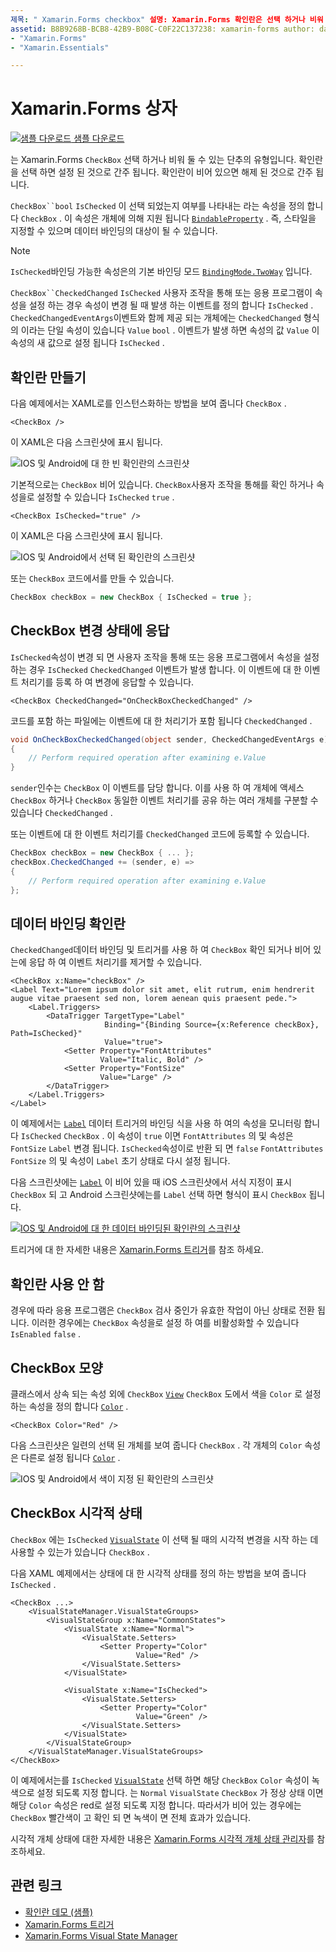 ```yaml
---
제목: " Xamarin.Forms checkbox" 설명: Xamarin.Forms 확인란은 선택 하거나 비워 둘 수 있는 단추의 유형입니다. 확인란을 선택 하면 설정 된 것으로 간주 됩니다. 확인란이 비어 있으면 해제 된 것으로 간주 됩니다.
assetid: B8B9268B-BCB8-42B9-B08C-C0F22C137238: xamarin-forms author: davidbritch: dabritch:: 06/11/2019: (loc):
- "Xamarin.Forms"
- "Xamarin.Essentials"

---
```


# <a name="no-locxamarinforms-checkbox"></a>Xamarin.Forms 상자

[![샘플 다운로드](~/media/shared/download.png) 샘플 다운로드](https://docs.microsoft.com/samples/xamarin/xamarin-forms-samples/userinterface-checkboxdemos/)

는 Xamarin.Forms `CheckBox` 선택 하거나 비워 둘 수 있는 단추의 유형입니다. 확인란을 선택 하면 설정 된 것으로 간주 됩니다. 확인란이 비어 있으면 해제 된 것으로 간주 됩니다.

`CheckBox``bool` `IsChecked` 이 선택 되었는지 여부를 나타내는 라는 속성을 정의 합니다 `CheckBox` . 이 속성은 개체에 의해 지원 됩니다 [`BindableProperty`](xref:Xamarin.Forms.BindableProperty) . 즉, 스타일을 지정할 수 있으며 데이터 바인딩의 대상이 될 수 있습니다.

> [!NOTE]
> `IsChecked`바인딩 가능한 속성은의 기본 바인딩 모드 [`BindingMode.TwoWay`](xref:Xamarin.Forms.BindingMode.TwoWay) 입니다.

`CheckBox``CheckedChanged` `IsChecked` 사용자 조작을 통해 또는 응용 프로그램이 속성을 설정 하는 경우 속성이 변경 될 때 발생 하는 이벤트를 정의 합니다 `IsChecked` . `CheckedChangedEventArgs`이벤트와 함께 제공 되는 개체에는 `CheckedChanged` 형식의 이라는 단일 속성이 있습니다 `Value` `bool` . 이벤트가 발생 하면 속성의 값 `Value` 이 속성의 새 값으로 설정 됩니다 `IsChecked` .

## <a name="create-a-checkbox"></a>확인란 만들기

다음 예제에서는 XAML로를 인스턴스화하는 방법을 보여 줍니다 `CheckBox` .

```xaml
<CheckBox />
```

이 XAML은 다음 스크린샷에 표시 됩니다.

![IOS 및 Android에 대 한 빈 확인란의 스크린샷](checkbox-images/checkbox-empty.png "빈 확인란")

기본적으로는 `CheckBox` 비어 있습니다. `CheckBox`사용자 조작을 통해를 확인 하거나 속성을로 설정할 수 있습니다 `IsChecked` `true` .

```xaml
<CheckBox IsChecked="true" />
```

이 XAML은 다음 스크린샷에 표시 됩니다.

![IOS 및 Android에서 선택 된 확인란의 스크린샷](checkbox-images/checkbox-checked.png "선택 됨 확인란")

또는 `CheckBox` 코드에서를 만들 수 있습니다.

```csharp
CheckBox checkBox = new CheckBox { IsChecked = true };
```

## <a name="respond-to-a-checkbox-changing-state"></a>CheckBox 변경 상태에 응답

`IsChecked`속성이 변경 되 면 사용자 조작을 통해 또는 응용 프로그램에서 속성을 설정 하는 경우 `IsChecked` `CheckedChanged` 이벤트가 발생 합니다. 이 이벤트에 대 한 이벤트 처리기를 등록 하 여 변경에 응답할 수 있습니다.

```xaml
<CheckBox CheckedChanged="OnCheckBoxCheckedChanged" />
```

코드를 포함 하는 파일에는 이벤트에 대 한 처리기가 포함 됩니다 `CheckedChanged` .

```csharp
void OnCheckBoxCheckedChanged(object sender, CheckedChangedEventArgs e)
{
    // Perform required operation after examining e.Value
}
```

`sender`인수는 `CheckBox` 이 이벤트를 담당 합니다. 이를 사용 하 여 개체에 액세스 `CheckBox` 하거나 `CheckBox` 동일한 이벤트 처리기를 공유 하는 여러 개체를 구분할 수 있습니다 `CheckedChanged` .

또는 이벤트에 대 한 이벤트 처리기를 `CheckedChanged` 코드에 등록할 수 있습니다.

```csharp
CheckBox checkBox = new CheckBox { ... };
checkBox.CheckedChanged += (sender, e) =>
{
    // Perform required operation after examining e.Value
};
```

## <a name="data-bind-a-checkbox"></a>데이터 바인딩 확인란

`CheckedChanged`데이터 바인딩 및 트리거를 사용 하 여 `CheckBox` 확인 되거나 비어 있는에 응답 하 여 이벤트 처리기를 제거할 수 있습니다.

```xaml
<CheckBox x:Name="checkBox" />
<Label Text="Lorem ipsum dolor sit amet, elit rutrum, enim hendrerit augue vitae praesent sed non, lorem aenean quis praesent pede.">
    <Label.Triggers>
        <DataTrigger TargetType="Label"
                     Binding="{Binding Source={x:Reference checkBox}, Path=IsChecked}"
                     Value="true">
            <Setter Property="FontAttributes"
                    Value="Italic, Bold" />
            <Setter Property="FontSize"
                    Value="Large" />
        </DataTrigger>
    </Label.Triggers>
</Label>
```

이 예제에서는 [`Label`](xref:Xamarin.Forms.Label) 데이터 트리거의 바인딩 식을 사용 하 여의 속성을 모니터링 합니다 `IsChecked` `CheckBox` . 이 속성이 `true` 이면 `FontAttributes` 의 및 속성은 `FontSize` `Label` 변경 됩니다. `IsChecked`속성이로 반환 되 면 `false` `FontAttributes` `FontSize` 의 및 속성이 `Label` 초기 상태로 다시 설정 됩니다.

다음 스크린샷에는 [`Label`](xref:Xamarin.Forms.Label) 이 비어 있을 때 iOS 스크린샷에서 서식 지정이 표시 `CheckBox` 되 고 Android 스크린샷에는를 `Label` 선택 하면 형식이 표시 `CheckBox` 됩니다.

[![IOS 및 Android에 대 한 데이터 바인딩된 확인란의 스크린샷](checkbox-images/checkbox-databinding.png "데이터 바인딩 확인란")](checkbox-images/checkbox-databinding-large.png#lightbox "데이터 바인딩 확인란")

트리거에 대 한 자세한 내용은 [ Xamarin.Forms 트리거](~/xamarin-forms/app-fundamentals/triggers.md)를 참조 하세요.

## <a name="disable-a-checkbox"></a>확인란 사용 안 함

경우에 따라 응용 프로그램은 `CheckBox` 검사 중인가 유효한 작업이 아닌 상태로 전환 됩니다. 이러한 경우에는 `CheckBox` 속성을로 설정 하 여를 비활성화할 수 있습니다 `IsEnabled` `false` .

## <a name="checkbox-appearance"></a>CheckBox 모양

클래스에서 상속 되는 속성 외에 `CheckBox` [`View`](xref:Xamarin.Forms.View) `CheckBox` 도에서 색을 `Color` 로 설정 하는 속성을 정의 합니다 [`Color`](xref:Xamarin.Forms.Color) .

```xaml
<CheckBox Color="Red" />
```

다음 스크린샷은 일련의 선택 된 개체를 보여 줍니다 `CheckBox` . 각 개체의 `Color` 속성은 다른로 설정 됩니다 [`Color`](xref:Xamarin.Forms.Color) .

![IOS 및 Android에서 색이 지정 된 확인란의 스크린샷](checkbox-images/checkbox-colors.png "색이 지정 된 확인란")

## <a name="checkbox-visual-states"></a>CheckBox 시각적 상태

`CheckBox` 에는 `IsChecked` [`VisualState`](xref:Xamarin.Forms.VisualState) 이 선택 될 때의 시각적 변경을 시작 하는 데 사용할 수 있는가 있습니다 `CheckBox` .

다음 XAML 예제에서는 상태에 대 한 시각적 상태를 정의 하는 방법을 보여 줍니다 `IsChecked` .

```xaml
<CheckBox ...>
    <VisualStateManager.VisualStateGroups>
        <VisualStateGroup x:Name="CommonStates">
            <VisualState x:Name="Normal">
                <VisualState.Setters>
                    <Setter Property="Color"
                            Value="Red" />
                </VisualState.Setters>
            </VisualState>

            <VisualState x:Name="IsChecked">
                <VisualState.Setters>
                    <Setter Property="Color"
                            Value="Green" />
                </VisualState.Setters>
            </VisualState>
        </VisualStateGroup>
    </VisualStateManager.VisualStateGroups>
</CheckBox>
```

이 예제에서는를 `IsChecked` [`VisualState`](xref:Xamarin.Forms.VisualState) 선택 하면 해당 `CheckBox` `Color` 속성이 녹색으로 설정 되도록 지정 합니다. 는 `Normal` `VisualState` `CheckBox` 가 정상 상태 이면 해당 `Color` 속성은 red로 설정 되도록 지정 합니다. 따라서가 비어 있는 경우에는 `CheckBox` 빨간색이 고 확인 되 면 녹색이 면 전체 효과가 있습니다.

시각적 개체 상태에 대한 자세한 내용은 [Xamarin.Forms 시각적 개체 상태 관리자](~/xamarin-forms/user-interface/visual-state-manager.md)를 참조하세요.

## <a name="related-links"></a>관련 링크

- [확인란 데모 (샘플)](/samples/xamarin/xamarin-forms-samples/userinterface-checkboxdemos/)
- [Xamarin.Forms 트리거](~/xamarin-forms/app-fundamentals/triggers.md)
- [Xamarin.Forms Visual State Manager](~/xamarin-forms/user-interface/visual-state-manager.md)